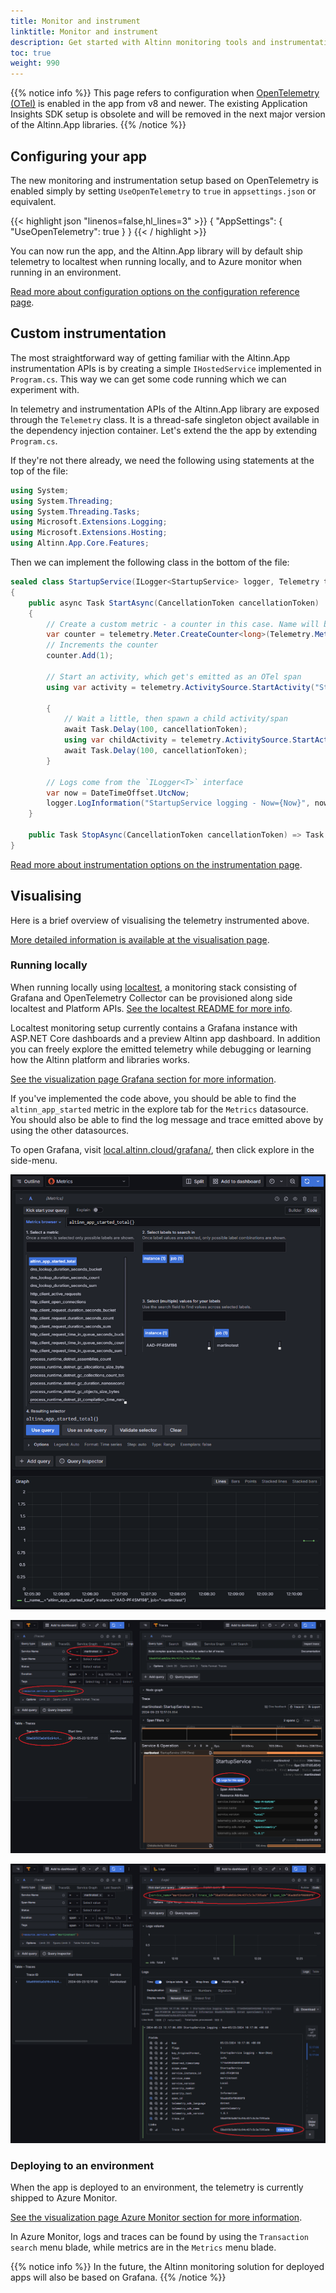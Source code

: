 ```yaml
---
title: Monitor and instrument
linktitle: Monitor and instrument
description: Get started with Altinn monitoring tools and instrumentation
toc: true
weight: 990
---
```


{{% notice info %}}
This page refers to configuration when [OpenTelemetry (OTel)](https://opentelemetry.io/) is enabled in the app from v8 and newer.
The existing Application Insights SDK setup is obsolete and will be removed in the next major version of the Altinn.App libraries. 
{{% /notice %}}

## Configuring your app

The new monitoring and instrumentation setup based on OpenTelemetry is enabled simply by setting 
`UseOpenTelemetry` to `true` in `appsettings.json` or equivalent.

{{< highlight json "linenos=false,hl_lines=3" >}}
{
  "AppSettings": {
    "UseOpenTelemetry": true
  }
}
{{< / highlight >}}

You can now run the app, and the Altinn.App library will by default ship telemetry to localtest when running locally,
and to Azure monitor when running in an environment.

[Read more about configuration options on the configuration reference page](/altinn-studio/reference/monitoring/configuration/).

## Custom instrumentation

The most straightforward way of getting familiar with the Altinn.App instrumentation APIs is by creating
a simple `IHostedService` implemented in `Program.cs`. This way we can get some code running which we can experiment with.

In telemetry and instrumentation APIs of the Altinn.App library are exposed through the `Telemetry` class.
It is a thread-safe singleton object available in the dependency injection container.
Let's extend the the app by extending `Program.cs`.

If they're not there already, we need the following using statements at the top of the file:

```csharp
using System;
using System.Threading;
using System.Threading.Tasks;
using Microsoft.Extensions.Logging;
using Microsoft.Extensions.Hosting;
using Altinn.App.Core.Features;
```

Then we can implement the following class in the bottom of the file:

```csharp
sealed class StartupService(ILogger<StartupService> logger, Telemetry telemetry) : IHostedService
{
    public async Task StartAsync(CancellationToken cancellationToken)
    {
        // Create a custom metric - a counter in this case. Name will become `altinn_app_started`
        var counter = telemetry.Meter.CreateCounter<long>(Telemetry.Metrics.CreateName("started"));
        // Increments the counter
        counter.Add(1);

        // Start an activity, which get's emitted as an OTel span
        using var activity = telemetry.ActivitySource.StartActivity("StartupService");

        {
            // Wait a little, then spawn a child activity/span
            await Task.Delay(100, cancellationToken);
            using var childActivity = telemetry.ActivitySource.StartActivity("ChildActivity");
            await Task.Delay(100, cancellationToken);
        }

        // Logs come from the `ILogger<T>` interface
        var now = DateTimeOffset.UtcNow;
        logger.LogInformation("StartupService logging - Now={Now}", now);
    }

    public Task StopAsync(CancellationToken cancellationToken) => Task.CompletedTask;
}
```


[Read more about instrumentation options on the instrumentation page](/altinn-studio/reference/monitoring/instrumentation).

## Visualising

Here is a brief overview of visualising the telemetry instrumented above.

[More detailed information is available at the visualisation page](/altinn-studio/reference/monitoring/visualisation).

###  Running locally 

When running locally using [localtest](/altinn-studio/guides/local-dev/), a monitoring stack consisting of Grafana and OpenTelemetry Collector 
can be provisioned along side localtest and Platform APIs. [See the localtest README for more info](https://github.com/Altinn/app-localtest/blob/main/README.md).

Localtest monitoring setup currently contains a Grafana instance with ASP.NET Core dashboards and a preview Altinn app dashboard.
In addition you can freely explore the emitted telemetry while debugging or learning how the Altinn platform and libraries works.

[See the visualization page Grafana section for more information](/altinn-studio/reference/monitoring/visualisation/#grafana).

If you've implemented the code above, you should be able to find the `altinn_app_started` metric in the explore tab for the `Metrics` datasource.
You should also be able to find the log message and trace emitted above by using the other datasources.

To open Grafana, visit [local.altinn.cloud/grafana/](http://local.altinn.cloud/grafana/), then click explore in the side-menu.

![Explore metrics](grafana-quickstart-metric.png "Explore metrics")

![Explore traces](grafana-quickstart-trace.png "Explore traces. Here it is possible to analyze traces, attributes, and filter out log messages related to the trace.")

![Explore logs](grafana-quickstart-logs.png "Explore logs. We clicked the 'Logs for this span' button, so now we see all log messages related to the root trace we made. It is also possible to navigate back to the trace view")

### Deploying to an environment

When the app is deployed to an environment, the telemetry is currently shipped to Azure Monitor.

[See the visualization page Azure Monitor section for more information](/altinn-studio/reference/monitoring/visualisation/#azure-monitor).

In Azure Monitor, logs and traces can be found by using the `Transaction search` menu blade,
while metrics are in the `Metrics` menu blade.

{{% notice info %}}
In the future, the Altinn monitoring solution for deployed apps will also be based on Grafana.
{{% /notice %}}
